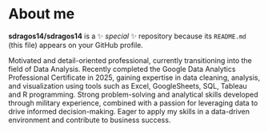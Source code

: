 #  About me


**sdragos14/sdragos14** is a ✨ _special_ ✨ repository because its `README.md` (this file) appears on your GitHub profile.


Motivated and detail-oriented professional, currently transitioning into the field of Data Analysis. Recently completed the Google Data Analytics Professional Certificate in 2025, gaining expertise in data cleaning, analysis, and visualization using tools such as Excel, GoogleSheets, SQL, Tableau and R programming. Strong problem-solving and analytical skills developed through military experience, combined with a passion for leveraging data to drive informed decision-making. Eager to apply my skills in a data-driven environment and contribute to business success.

